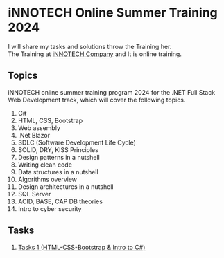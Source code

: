# iNNOTECH Online Summer Training 2024

I will share my tasks and solutions throw the Training her. <br>
The Training at [iNNOTECH Company](https://innotech.com.eg/) and It is online training.

## Topics

iNNOTECH online summer training program 2024 for the .NET Full Stack Web Development track, which will cover the following topics.

1. C#
2. HTML, CSS, Bootstrap
3. Web assembly
4. .Net Blazor
5. SDLC (Software Development Life Cycle)
6. SOLID, DRY, KISS Principles
7. Design patterns in a nutshell
8. Writing clean code
9. Data structures in a nutshell
10. Algorithms overview
11. Design architectures in a nutshell
12. SQL Server
13. ACID, BASE, CAP DB theories
14. Intro to cyber security

## Tasks

1. [Tasks 1 (HTML-CSS-Bootstrap & Intro to C#)](https://github.com/mahfeshar/iNNOTECH-online-summer-training/Tasks-1/)
